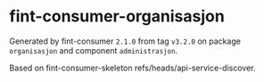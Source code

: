 # fint-consumer-organisasjon

Generated by fint-consumer `2.1.0` from tag `v3.2.0` on package `organisasjon` and component `administrasjon`.

Based on fint-consumer-skeleton refs/heads/api-service-discover.
